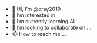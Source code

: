 - 👋 Hi, I’m @cray2019
- 👀 I’m interested in 
- 🌱 I’m currently learning AI
- 💞️ I’m looking to collaborate on ...
- 📫 How to reach me ...

<!---
cray2019/cray2019 is a ✨ special ✨ repository because its `README.md` (this file) appears on your GitHub profile.
You can click the Preview link to take a look at your changes.
--->
